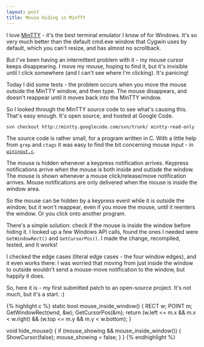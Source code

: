 ```yaml
---
layout: post
title: Mouse Hiding in MinTTY
---
```


I love [MinTTY](http://code.google.com/p/mintty/) - it's the best terminal emulator I know of for Windows.
It's so very much better than the default cmd.exe window that Cygwin uses by default, which you can't resize, and has almost no scrollback.

But I've been having an intermittent problem with it - my mouse cursor keeps disappearing. I move my mouse, hoping to find it, but it's invisible until I click somewhere (and I can't see where I'm clicking). It's panicing!

Today I did some tests - the problem occurs when you move the mouse outside the MinTTY window, and then type. The mouse disappears, and doesn't reappear until it moves back into the MinTTY window.

So I looked through the MinTTY source code to see what's causing this. That's easy enough. It's open source, and hosted at Google Code.

    svn checkout http://mintty.googlecode.com/svn/trunk/ mintty-read-only

The source code is rather small, for a program written in C. With a little help from `grep` and `ctags` it was easy to find the bit concerning mouse input - in [`wininput.c`](http://code.google.com/p/mintty/source/browse/trunk/wininput.c).

The mouse is hidden whenever a keypress notification arrives.
Keypress notifications arrive when the mouse is both inside and outisde the window.
The mouse is shown whenever a mouse click/release/move notification arrives.
Mouse notifications are only delivered when the mouse is inside the window area.

So the mouse can be hidden by a keypress event while it is outside the window, but it won't reappear, even if you move the mouse, until it reenters the window. Or you click onto another program.

There's a simple solution: check if the mouse is inside the window before hiding it. I looked up a few Windows API calls, found the ones I needed were `GetWindowRect()` and `GetCursorPos()`. I made the change, recompiled, tested, and it works! 

I checked the edge cases (literal edge cases - the four window edges), and it even works there: I was worried that moving from just inside the window to outside wouldn't send a mouse-move notification to the window, but happily it does.

So, here it is - my first submitted patch to an open-source project. It's not much, but it's a start. :)

{% highlight c %}
static bool mouse_inside_window() {
    RECT w; POINT m;
    GetWindowRect(wnd, &w);
    GetCursorPos(&m);
    return
        (w.left <= m.x && m.x < w.right) &&
        (w.top <= m.y && m.y < w.bottom);
}

void
hide_mouse()
{
  if (mouse_showing && mouse_inside_window()) {
    ShowCursor(false);
    mouse_showing = false;
  }
}
{% endhighlight %}
